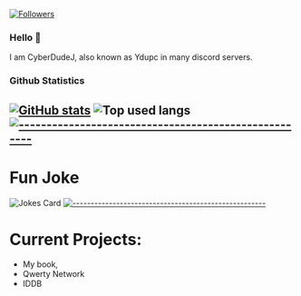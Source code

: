 [![Followers](https://img.shields.io/github/followers/CyberDudeJ?style=social)]()
### Hello 👋
I am CyberDudeJ, also known as Ydupc in many discord servers.
### Github Statistics
[![GitHub stats](https://github-readme-stats.vercel.app/api?username=CyberDudeJ)]()
![Top used langs](https://github-readme-stats.vercel.app/api/top-langs/?username=CyberDudeJ)
[![-----------------------------------------------------](https://raw.githubusercontent.com/andreasbm/readme/master/assets/lines/aqua.png)](#Important)
- 
# Fun Joke
![Jokes Card](https://readme-jokes.vercel.app/api)
[![-----------------------------------------------------](https://raw.githubusercontent.com/andreasbm/readme/master/assets/lines/aqua.png)](#Important)
# Current Projects:
- My book,
- Qwerty Network
- IDDB


